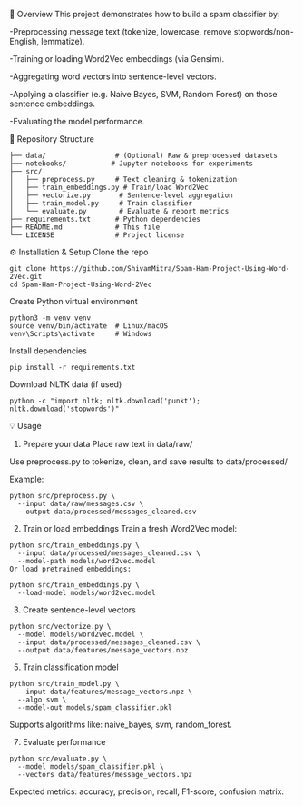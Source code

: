 🚀 Overview
This project demonstrates how to build a spam classifier by:

-Preprocessing message text (tokenize, lowercase, remove stopwords/non-English, lemmatize).

-Training or loading Word2Vec embeddings (via Gensim).

-Aggregating word vectors into sentence-level vectors.

-Applying a classifier (e.g. Naive Bayes, SVM, Random Forest) on those sentence embeddings.

-Evaluating the model performance.

📁 Repository Structure
```
├── data/                 # (Optional) Raw & preprocessed datasets
├── notebooks/           # Jupyter notebooks for experiments
├── src/
│   ├── preprocess.py     # Text cleaning & tokenization
│   ├── train_embeddings.py # Train/load Word2Vec
│   ├── vectorize.py       # Sentence-level aggregation
│   ├── train_model.py     # Train classifier
│   └── evaluate.py        # Evaluate & report metrics
├── requirements.txt      # Python dependencies
├── README.md             # This file
└── LICENSE               # Project license
```

⚙️ Installation & Setup
Clone the repo
```
git clone https://github.com/ShivamMitra/Spam-Ham-Project-Using-Word-2Vec.git
cd Spam-Ham-Project-Using-Word-2Vec
```
Create Python virtual environment
```
python3 -m venv venv
source venv/bin/activate  # Linux/macOS
venv\Scripts\activate     # Windows
```
Install dependencies
```
pip install -r requirements.txt
```
Download NLTK data (if used)
```
python -c "import nltk; nltk.download('punkt'); nltk.download('stopwords')"
```

💡 Usage
1. Prepare your data
Place raw text in data/raw/

Use preprocess.py to tokenize, clean, and save results to data/processed/

Example:
```
python src/preprocess.py \
  --input data/raw/messages.csv \
  --output data/processed/messages_cleaned.csv
```
2. Train or load embeddings
Train a fresh Word2Vec model:
```
python src/train_embeddings.py \
  --input data/processed/messages_cleaned.csv \
  --model-path models/word2vec.model
Or load pretrained embeddings:

python src/train_embeddings.py \
  --load-model models/word2vec.model
```
3. Create sentence-level vectors
```   
python src/vectorize.py \
  --model models/word2vec.model \
  --input data/processed/messages_cleaned.csv \
  --output data/features/message_vectors.npz
```
5. Train classification model
```
python src/train_model.py \
  --input data/features/message_vectors.npz \
  --algo svm \
  --model-out models/spam_classifier.pkl
```
Supports algorithms like: naive_bayes, svm, random_forest.

7. Evaluate performance
```
python src/evaluate.py \
  --model models/spam_classifier.pkl \
  --vectors data/features/message_vectors.npz
```
Expected metrics: accuracy, precision, recall, F1-score, confusion matrix.

